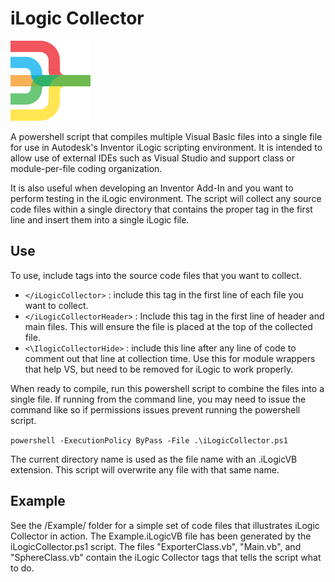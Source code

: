 # iLogic Collector


![Logo](Images/iLogicCollector128.png)

A powershell script that compiles multiple Visual Basic files into a single file for
use in Autodesk's Inventor iLogic scripting environment. It is intended to allow use
of external IDEs such as Visual Studio and support class or module-per-file coding
organization.

It is also useful when developing an Inventor Add-In and you want to perform testing
in the iLogic environment.  The script will collect any source code files within a
single directory that contains the proper tag in the first line and insert them into
a single iLogic file.

## Use

To use, include tags into the source code files that you want to collect.

* ``</iLogicCollector>`` : include this tag in the first line of each file you want to collect.
* ``</iLogicCollectorHeader>`` : Include this tag in the first line of header and main files. This will ensure the file is placed at the top of the collected file.
* ``<\IlogicCollectorHide>`` : include this line after any line of code to comment out that line at collection time.  Use this for module wrappers that help VS, but need to be removed for iLogic to work properly.

When ready to compile, run this powershell script to combine the files into a single file.
If running from the command line, you may need to issue the command like so if permissions
issues prevent running the powershell script.

``powershell -ExecutionPolicy ByPass -File .\iLogicCollector.ps1``

The current directory name is used as the file name with an .iLogicVB extension.  This script will overwrite any file with that same name.

## Example

See the /Example/ folder for a simple set of code files that illustrates iLogic Collector
in action. The Example.iLogicVB file has been generated by the iLogicCollector.ps1 script.
The files "ExporterClass.vb", "Main.vb", and "SphereClass.vb" contain the iLogic Collector
tags that tells the script what to do.
